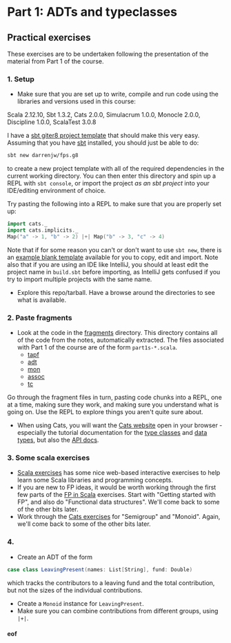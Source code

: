 # Part 1: ADTs and typeclasses

## Practical exercises

These exercises are to be undertaken following the presentation of the material from Part 1 of the course.

### 1. Setup

* Make sure that you are set up to write, compile and run code using the libraries and versions used in this course:

Scala 2.12.10, Sbt 1.3.2, Cats 2.0.0, Simulacrum 1.0.0, Monocle 2.0.0, Discipline 1.0.0, ScalaTest 3.0.8

I have a [sbt giter8 project template](https://github.com/darrenjw/fps.g8) that should make this very easy. Assuming that you have [sbt]() installed, you should just be able to do:
```bash
sbt new darrenjw/fps.g8
```
to create a new project template with all of the required dependencies in the current working directory. You can then enter this directory and spin up a REPL with `sbt console`, or import the project *as an sbt project* into your IDE/editing environment of choice.

Try pasting the following into a REPL to make sure that you are properly set up:
```scala
import cats._
import cats.implicits._
Map("a" -> 1, "b" -> 2) |+| Map("b" -> 3, "c" -> 4)
```

Note that if for some reason you can't or don't want to use `sbt new`, there is an [example blank template](../app-template) available for you to copy, edit and import. Note also that if you are using an IDE like IntelliJ, you should at least edit the project name in `build.sbt` before importing, as IntelliJ gets confused if you try to import multiple projects with the same name.

* Explore this repo/tarball. Have a browse around the directories to see what is available. 

### 2. Paste fragments

* Look at the code in the [fragments](../fragments/) directory. This directory contains all of the code from the notes, automatically extracted. The files associated with Part 1 of the course are of the form `part1s-*.scala`.
    * [tapf](../fragments/part1s-tapf.scala)
    * [adt](../fragments/part1s-adt.scala)
    * [mon](../fragments/part1s-mon.scala)
    * [assoc](../fragments/part1s-assoc.scala)
    * [tc](../fragments/part1s-tc.scala)

Go through the fragment files in turn, pasting code chunks into a REPL, one at a time, making sure they work, and making sure you understand what is going on. Use the REPL to explore things you aren't quite sure about.

* When using Cats, you will want the [Cats website](https://typelevel.org/cats/) open in your browser - especially the tutorial documentation for the [type classes](https://typelevel.org/cats/typeclasses.html) and [data types](https://typelevel.org/cats/datatypes.html), but also the [API docs](https://typelevel.org/cats/api/cats/).

### 3. Some scala exercises

* [Scala exercises](https://www.scala-exercises.org/) has some nice web-based interactive exercises to help learn some Scala libraries and programming concepts.
* If you are new to FP ideas, it would be worth working through the first few parts of the [FP in Scala](https://www.scala-exercises.org/fp_in_scala/getting_started_with_functional_programming) exercises. Start with "Getting started with FP", and also do "Functional data structures". We'll come back to some of the other bits later.
* Work through the [Cats exercises](https://www.scala-exercises.org/cats/semigroup) for "Semigroup" and "Monoid". Again, we'll come back to some of the other bits later.

### 4. 

* Create an ADT of the form
```scala
case class LeavingPresent(names: List[String], fund: Double)
```
which tracks the contributors to a leaving fund and the total contribution, but not the sizes of the individual contributions.
* Create a `Monoid` instance for `LeavingPresent`.
* Make sure you can combine contributions from different groups, using `|+|`.

#### eof

